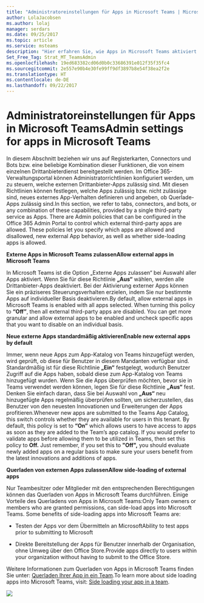 ```yaml
---
title: "Administratoreinstellungen für Apps in Microsoft Teams | Microsoft-Support"
author: LolaJacobsen
ms.author: lolaj
manager: serdars
ms.date: 09/25/2017
ms.topic: article
ms.service: msteams
description: "Hier erfahren Sie, wie Apps in Microsoft Teams aktiviert werden. Dazu zählt auch das Querladen von externen Apps."
Set_Free_Tag: Strat_MT_TeamsAdmin
ms.openlocfilehash: 19ed683382cd06d0b0c33686391e012f35f35fc4
ms.sourcegitcommit: 2e557e90b4e30fe99ff9df3897b8e54f38ea2f2e
ms.translationtype: HT
ms.contentlocale: de-DE
ms.lasthandoff: 09/22/2017
---
```

<a name="admin-settings-for-apps-in-microsoft-teams"></a><span data-ttu-id="2e2c3-103">Administratoreinstellungen für Apps in Microsoft Teams</span><span class="sxs-lookup"><span data-stu-id="2e2c3-103">Admin settings for apps in Microsoft Teams</span></span>
==========================================

<span data-ttu-id="2e2c3-p101">In diesem Abschnitt beziehen wir uns auf Registerkarten, Connectors und Bots bzw. eine beliebige Kombination dieser Funktionen, die von einem einzelnen Drittanbieterdienst bereitgestellt werden. Im Office 365-Verwaltungsportal können Administratorrichtlinien konfiguriert werden, um zu steuern, welche externen Drittanbieter-Apps zulässig sind. Mit diesen Richtlinien können festlegen, welche Apps zulässig bzw. nicht zulässige sind, neues externes App-Verhalten definieren und angeben, ob Querlade-Apps zulässig sind.</span><span class="sxs-lookup"><span data-stu-id="2e2c3-p101">In this section, we refer to tabs, connectors, and bots, or any combination of these capabilities, provided by a single third-party service as Apps. There are Admin policies that can be configured in the Office 365 Admin Portal to control which external third-party apps are allowed. These policies let you specify which apps are allowed and disallowed, new external App behavior, as well as whether side-loading apps is allowed.</span></span>

<span data-ttu-id="2e2c3-107">**Externe Apps in Microsoft Teams zulassen**</span><span class="sxs-lookup"><span data-stu-id="2e2c3-107">**Allow external apps in Microsoft Teams**</span></span>

<span data-ttu-id="2e2c3-p102">In Microsoft Teams ist die Option „Externe Apps zulassen“ bei Auswahl aller Apps aktiviert. Wenn Sie für diese Richtlinie **„Aus“** wählen, werden alle Drittanbieter-Apps deaktiviert. Bei der Aktivierung externer Apps können Sie ein präziseres Steuerungsverhalten erzielen, indem Sie nur bestimmte Apps auf individueller Basis deaktivieren.</span><span class="sxs-lookup"><span data-stu-id="2e2c3-p102">By default, allow external apps in Microsoft Teams is enabled with all apps selected. When turning this policy to **“Off”**, then all external third-party apps are disabled. You can get more granular and allow external apps to be enabled and uncheck specific apps that you want to disable on an individual basis.</span></span>

<span data-ttu-id="2e2c3-111">**Neue externe Apps standardmäßig aktivieren**</span><span class="sxs-lookup"><span data-stu-id="2e2c3-111">**Enable new external apps by default**</span></span>

<span data-ttu-id="2e2c3-p103">Immer, wenn neue Apps zum App-Katalog von Teams hinzugefügt werden, wird geprüft, ob diese für Benutzer in diesem Mandanten verfügbar sind. Standardmäßig ist für diese Richtlinie **„Ein“** festgelegt, wodurch Benutzer Zugriff auf die Apps haben, sobald diese zum App-Katalog von Teams hinzugefügt wurden. Wenn Sie die Apps überprüfen möchten, bevor sie in Teams verwendet werden können, legen Sie für diese Richtlinie **„Aus“** fest. Denken Sie einfach daran, dass Sie bei Auswahl von **„Aus“** neu hinzugefügte Apps regelmäßig überprüfen sollten, um sicherzustellen, das Benutzer von den neuesten Innovationen und Erweiterungen der Apps profitieren.</span><span class="sxs-lookup"><span data-stu-id="2e2c3-p103">Whenever new apps are submitted to the Teams App Catalog, this switch controls whether they are available for users in this tenant. By default, this policy is set to **“On”** which allows users to have access to apps as soon as they are added to the Team’s app catalog. If you would prefer to validate apps before allowing them to be utilized in Teams, then set this policy to **Off.** Just remember, if you set this to **"Off",** you should evaluate newly added apps on a regular basis to make sure your users benefit from the latest innovations and additions of apps.</span></span>

<span data-ttu-id="2e2c3-116">**Querladen von externen Apps zulassen**</span><span class="sxs-lookup"><span data-stu-id="2e2c3-116">**Allow side-loading of external apps**</span></span>

<span data-ttu-id="2e2c3-p104">Nur Teambesitzer oder Mitglieder mit den entsprechenden Berechtigungen können das Querladen von Apps in Microsoft Teams durchführen. Einige Vorteile des Querladens von Apps in Microsoft Teams:</span><span class="sxs-lookup"><span data-stu-id="2e2c3-p104">Only Team owners or members who are granted permissions, can side-load apps into Microsoft Teams. Some benefits of side-loading apps into Microsoft Teams are:</span></span>

-   <span data-ttu-id="2e2c3-119">Testen der Apps vor dem Übermitteln an Microsoft</span><span class="sxs-lookup"><span data-stu-id="2e2c3-119">Ability to test apps prior to submitting to Microsoft</span></span>

-   <span data-ttu-id="2e2c3-120">Direkte Bereitstellung der Apps für Benutzer innerhalb der Organisation, ohne Umweg über den Office Store.</span><span class="sxs-lookup"><span data-stu-id="2e2c3-120">Provide apps directly to users within your organization without having to submit to the Office Store.</span></span>

<span data-ttu-id="2e2c3-121">Weitere Informationen zum Querladen von Apps in Microsoft Teams finden Sie unter: [Querladen Ihrer App in ein Team](https://go.microsoft.com/fwlink/?linkid=854631).</span><span class="sxs-lookup"><span data-stu-id="2e2c3-121">To learn more about side loading apps into Microsoft Teams, visit: [Side loading your app in a team](https://go.microsoft.com/fwlink/?linkid=854631).</span></span>

![](media/Admin_settings_for_apps_in_Microsoft_Teams_image1.png)
